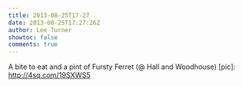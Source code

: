 ```yaml
---
title: 2013-08-25T17-27
date: 2013-08-25T17:27:26Z
author: Lee Turner
showtoc: false
comments: true
---
```


A bite to eat and a pint of Fursty Ferret (@ Hall and Woodhouse) [pic]: http://4sq.com/19SXWS5

